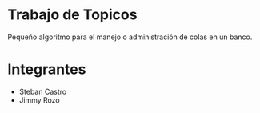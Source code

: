 # Trabajo de Topicos
Pequeño algoritmo para el manejo o administración de colas en un banco.

# Integrantes
* Steban Castro
* Jimmy Rozo
